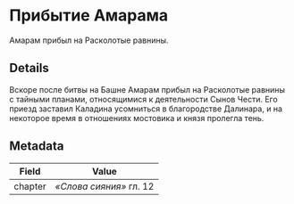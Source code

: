 # Прибытие Амарама
Амарам прибыл на Расколотые равнины.

## Details
Вскоре после битвы на Башне Амарам прибыл на Расколотые равнины с тайными планами, относящимися к деятельности Сынов Чести. Его приезд заставил Каладина усомниться в благородстве Далинара, и на некоторое время в отношениях мостовика и князя пролегла тень.

## Metadata
| Field | Value |
| ----- | ----- |
| chapter | *«Слова сияния»* гл. 12 |
